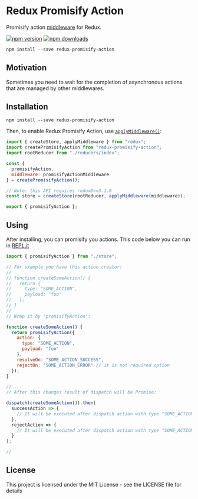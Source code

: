# Redux Promisify Action

Promisify action [middleware](https://redux.js.org/advanced/middleware) for Redux.

[![npm version](https://img.shields.io/npm/v/redux-promisify-action.svg?style=flat-square)](https://www.npmjs.com/package/redux-promisify-action)
[![npm downloads](https://img.shields.io/npm/dm/redux-promisify-action.svg?style=flat-square)](https://www.npmjs.com/package/redux-promisify-action)

```js
npm install --save redux-promisify-action
```

## Motivation

Sometimes you need to wait for the completion of asynchronous actions that are managed by other
middlewares.

## Installation

```
npm install --save redux-promisify-action
```

Then, to enable Redux Promisify Action, use
[`applyMiddleware()`](https://redux.js.org/api-reference/applymiddleware):

```js
import { createStore, applyMiddleware } from "redux";
import createPromisifyAction from "redux-promisify-action";
import rootReducer from "./reducers/index";

const {
  promisifyAction,
  middleware: promisifyActionMiddleware
} = createPromisifyAction();

// Note: this API requires redux@>=3.1.0
const store = createStore(rootReducer, applyMiddleware(middleware));

export { promisifyAction };
```

## Using

After installing, you can promisify you actions. This code below you can run in [REPL.it](https://repl.it/@orlov_vo/redux-promisify-action)

```js
import { promisifyAction } from "./store";

// For example you have this action creator:
//
// function createSomeAction() {
//   return {
//     type: "SOME_ACTION",
//     payload: "foo"
//   };
// }
//
// Wrap it by "promisifyAction":

function createSomeAction() {
  return promisifyAction({
    action: {
      type: "SOME_ACTION",
      payload: "foo"
    },
    resolveOn: "SOME_ACTION_SUCCESS",
    rejectOn: "SOME_ACTION_ERROR" // it is not required option
  });
}

// ...
// After this changes result of dispatch will be Promise:

dispatch(createSomeAction()).then(
  successAction => {
    // It will be executed after dispatch action with type "SOME_ACTION_SUCCESS"
  },
  rejectAction => {
    // It will be executed after dispatch action with type "SOME_ACTION_ERROR"
  }
);

//
```

## License

This project is licensed under the MIT License - see the LICENSE file for details
